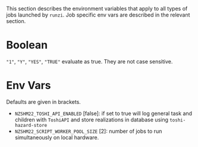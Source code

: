 This section describes the environment variables that apply to all types of jobs launched by `runzi`. Job specific env vars are described in the relevant section.

# Boolean
`"1"`, `"Y"`, `"YES"`, `"TRUE"` evaluate as true. They are not case sensitive.

# Env Vars
Defaults are given in brackets.

- `NZSHM22_TOSHI_API_ENABLED` [false]: if set to true will log general task and children with `ToshiAPI` and store realizations in database using `toshi-hazard-store`
- `NZSHM22_SCRIPT_WORKER_POOL_SIZE` [2]: number of jobs to run simultaneously on local hardware.